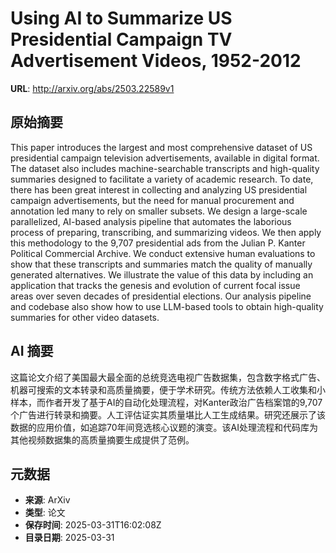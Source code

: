 # Using AI to Summarize US Presidential Campaign TV Advertisement Videos, 1952-2012

**URL**: http://arxiv.org/abs/2503.22589v1

## 原始摘要

This paper introduces the largest and most comprehensive dataset of US
presidential campaign television advertisements, available in digital format.
The dataset also includes machine-searchable transcripts and high-quality
summaries designed to facilitate a variety of academic research. To date, there
has been great interest in collecting and analyzing US presidential campaign
advertisements, but the need for manual procurement and annotation led many to
rely on smaller subsets. We design a large-scale parallelized, AI-based
analysis pipeline that automates the laborious process of preparing,
transcribing, and summarizing videos. We then apply this methodology to the
9,707 presidential ads from the Julian P. Kanter Political Commercial Archive.
We conduct extensive human evaluations to show that these transcripts and
summaries match the quality of manually generated alternatives. We illustrate
the value of this data by including an application that tracks the genesis and
evolution of current focal issue areas over seven decades of presidential
elections. Our analysis pipeline and codebase also show how to use LLM-based
tools to obtain high-quality summaries for other video datasets.


## AI 摘要

这篇论文介绍了美国最大最全面的总统竞选电视广告数据集，包含数字格式广告、机器可搜索的文本转录和高质量摘要，便于学术研究。传统方法依赖人工收集和小样本，而作者开发了基于AI的自动化处理流程，对Kanter政治广告档案馆的9,707个广告进行转录和摘要。人工评估证实其质量堪比人工生成结果。研究还展示了该数据的应用价值，如追踪70年间竞选核心议题的演变。该AI处理流程和代码库为其他视频数据集的高质量摘要生成提供了范例。

## 元数据

- **来源**: ArXiv
- **类型**: 论文
- **保存时间**: 2025-03-31T16:02:08Z
- **目录日期**: 2025-03-31
